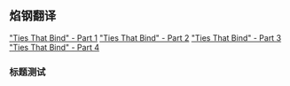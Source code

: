 ## 焰钢翻译 

["Ties That Bind" - Part 1](https://thisisphoton.github.io/Stories-of-RoyEd/ties-that-bind-1.html)
["Ties That Bind" - Part 2](https://thisisphoton.github.io/Stories-of-RoyEd/ties-that-bind-2.html)
["Ties That Bind" - Part 3](https://thisisphoton.github.io/Stories-of-RoyEd/ties-that-bind-3.html)
["Ties That Bind" - Part 4](https://thisisphoton.github.io/Stories-of-RoyEd/ties-that-bind-4.html)

### 标题测试


